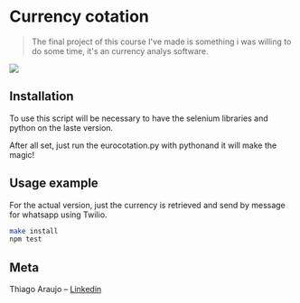 # Currency cotation
> The final project of this course I've made is something i was willing to do some time, it's an currency analys software.


![](header.png)

## Installation

To use this script will be necessary to have the selenium libraries and python on the laste version.

After all set, just run the eurocotation.py with pythonand it will make the magic!


## Usage example

For the actual version, just the currency is retrieved and send by message for whatsapp using Twilio.


```sh
make install
npm test
```


## Meta

Thiago Araujo – [Linkedin](https://www.linkedin.com/in/thiagouavbr/)

